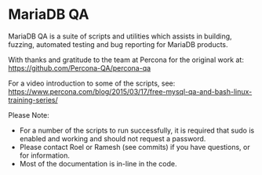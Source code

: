 MariaDB QA
==================================================================================

MariaDB QA is a suite of scripts and utilities which assists in building, fuzzing, automated testing and bug reporting for MariaDB products.

With thanks and gratitude to the team at Percona for the original work at:
https://github.com/Percona-QA/percona-qa

For a video introduction to some of the scripts, see:
https://www.percona.com/blog/2015/03/17/free-mysql-qa-and-bash-linux-training-series/

Please Note: 
* For a number of the scripts to run successfully, it is required that sudo is enabled and working and should not request a password.
* Please contact Roel or Ramesh (see commits) if you have questions, or for information.
* Most of the documentation is in-line in the code.
